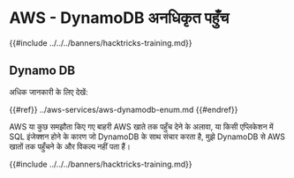 # AWS - DynamoDB अनधिकृत पहुँच

{{#include ../../../banners/hacktricks-training.md}}

## Dynamo DB

अधिक जानकारी के लिए देखें:

{{#ref}}
../aws-services/aws-dynamodb-enum.md
{{#endref}}

AWS या कुछ समझौता किए गए बाहरी AWS खाते तक पहुँच देने के अलावा, या किसी एप्लिकेशन में SQL इंजेक्शन होने के कारण जो DynamoDB के साथ संचार करता है, मुझे DynamoDB से AWS खातों तक पहुँचने के और विकल्प नहीं पता हैं।

{{#include ../../../banners/hacktricks-training.md}}
